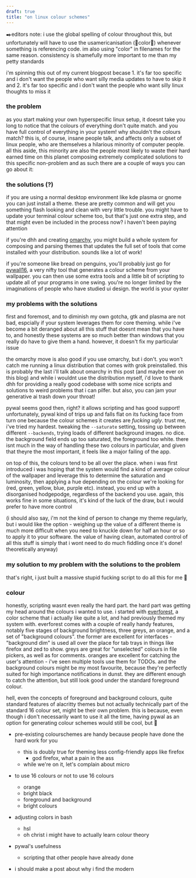 ```yaml
---
draft: true
title: "on linux colour schemes"
---
```


✒️editors note: i use the global spelling of colour throughout this, but unfortunately will have to use the usamericanisation (🤢color🤮) whenever something is referencing code. im also using "color" in filenames for the same reason. consistency is shamefully more important to me than my petty standards

i'm spinning this out of my current blogpost becase 1. it's far too specific and i don't want the people who want silly media updates to have to skip it and 2. it's far too specific and i don't want the people who want silly linux thoughts to miss it

### the problem
as you start making your own hyperspecific linux setup, it doesnt take you long to notice that the colours of everything don't quite match. and you have full control of everything in your system! why shouldn't the colours match? this is, of course, insane people talk, and affects only a subset of linux people, who are themselves a hilarious minority of computer people. all this aside, this minority are also the people most likely to waste their hard earned time on this planet composing extremely complicated solutions to this specific non-problem and as such there are a couple of ways you can go about it:

### the solutions (?)
if you are using a normal desktop environment like kde plasma or gnome you can just install a theme. these are pretty common and will get you something flash looking and clean with very little trouble. you might have to update your terminal colour scheme too, but that's just one extra step, and that might even be included in the process now? i haven't been paying attention

if you're dhh and creating [omarchy](https://omarchy.org/), you might build a whole system for composing and parsing themes that updates the full set of tools that come installed with your distribution. sounds like a lot of work!

if you're someone like bread on penguins, you'll probably just go for [pywall16](https://github.com/eylles/pywal16), a very nifty tool that generates a colour scheme from your wallpaper. you can then use some extra tools and a little bit of scripting to update all of your programs in one swing. you're no longer limited by the imaginations of people who have studied ui design. the world is your oyster

### my problems with the solutions
first and foremost, and to diminish my own gotcha, gtk and plasma are not bad, espcially if your system leverages them for core theming. while i've become a bit deranged about all this stuff that doesnt mean that you have to, and honestly these systems are so much better than windows that you really do have to give them a hand. however, it doesn't fix my particular issue

the omarchy move is also good if you use omarchy, but i don't. you won't catch me running a linux distribution that comes with grok preinstalled. this is probably the last i'll talk about omarchy in this post (and maybe ever on this blog) and while i wouldnt use the distribution myself, i'd love to thank dhh for providing a really good codebase with some nice scripts and solutions to weird problems that i can pilfer. but also, you can jam your generative ai trash down your throat!

pywal seems good then, right? it allows scripting and has good support! unfortunately, pywal kind of trips up and falls flat on its fucking face from turn one because the colour schemes it creates are _fucking ugly_. trust me, i've tried my hardest. tweaking the `--saturate` setting, tossing up between different `--backends`, trying loads of different background images. no dice. the background field ends up too saturated, the foreground too white. there isnt much in the way of handling these two colours in particular, and given that theyre the most important, it feels like a major failing of the app.

on top of this, the colours tend to be all over the place. when i was first introduced i was hoping that the system would find a kind of average colour of the wallpaper and leverage this to determine the saturation and luminosity, then applying a hue depending on the colour we're looking for (red, green, yellow, blue, purple etc). instead, you end up with a disorganised hodgepodge, regardless of the backend you use. again, this works fine in some situations, it's kind of the luck of the draw, but i would prefer to have more control

(i should also say, i'm not the kind of person to change my theme regularly, but i would like the option - weighing up the value of a different theme is much more difficult when you need to knuckle down for half an hour or so to apply it to your software. the value of having clean, automated control of all this stuff is simply that i wont need to do much fiddling once it's done! theoretically anyway)

### my solution to my problem with the solutions to the problem
that's right, i just built a massive stupid fucking script to do all this for me 🚧

### colour
honestly, scripting wasnt even really the hard part. the hard part was getting my head around the colours i wanted to use. i started with [everforest](https://everforest.vercel.app/), a color scheme that i actually like quite a lot, and had previously themed my system with. everforest comes with a couple of really handy features, notably five stages of background brightness, three greys, an orange, and a set of "background colours". the former are excellent for interfaces - "background dim" is used all over the place for tab trays in things like firefox and zed to show. greys are great for "unselected" colours in file pickers, as well as for comments. oranges are excellent for catching the user's attention - i've seen multiple tools use them for TODOs. and the background colours might be my most favourite, because they're perfectly suited for high importance notifications in dunst. they are different enough to catch the attention, but still look good under the standard foreground colour.

hell, even the concepts of foreground and background colours, quite standard features of alacritty themes but not actually technically part of the standard 16 colour set, might be their own problem. this is because, even though i don't necessarily want to use it all the time, having pywal as an option for generating colour schemes would still be cool, but 🚧

- pre-existing colourschemes are handy because people have done the hard work for you
  - this is doubly true for theming less config-friendly apps like firefox
    - god firefox, what a pain in the ass
  - while we're on it, let's complain about micro
  
- to use 16 colours or not to use 16 colours
  - orange
  - bright black
  - foreground and background
  - bright colours
  
- adjusting colors in bash
  - hsl
  - oh christ i might have to actually learn colour theory
  
- pywal's usefulness
  - scripting that other people have already done

- i should make a post about why i find the modern

